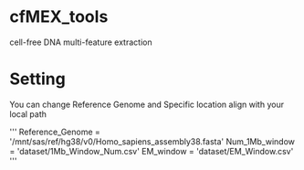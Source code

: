 # cfMEX_tools
cell-free DNA multi-feature extraction 

# Setting
You can change Reference Genome and Specific location align with your local path

'''
  Reference_Genome = '/mnt/sas/ref/hg38/v0/Homo_sapiens_assembly38.fasta'
  Num_1Mb_window = 'dataset/1Mb_Window_Num.csv'
  EM_window = 'dataset/EM_Window.csv'
'''
